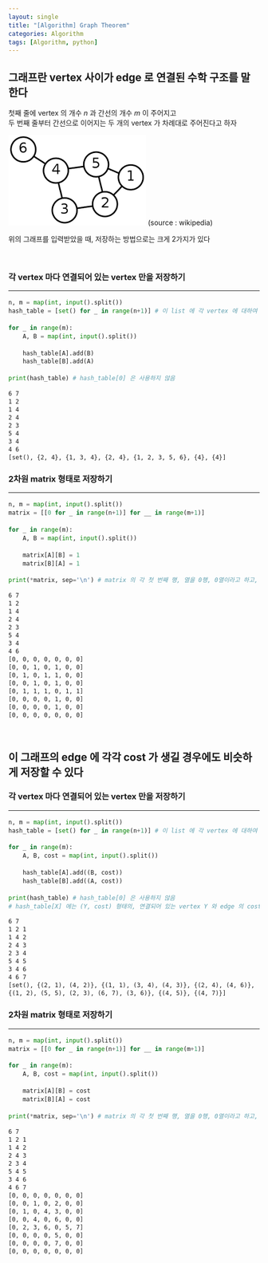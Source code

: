 ```yaml
---
layout: single
title: "[Algorithm] Graph Theorem"
categories: Algorithm
tags: [Algorithm, python]
---
```



## 그래프란 vertex 사이가 edge 로 연결된 수학 구조를 말한다
첫째 줄에 vertex 의 개수 $n$ 과 간선의 개수 $m$ 이 주어지고 <br>
두 번째 줄부터 간선으로 이어지는 두 개의 vertex 가 차례대로 주어진다고 하자 <br>

<img src="/assets/img/Graph.png">          (source : wikipedia)

위의 그래프를 입력받았을 때, 저장하는 방법으로는 크게 2가지가 있다

<br>

### 각 vertex 마다 연결되어 있는 vertex 만을 저장하기

<hr>

```python
n, m = map(int, input().split())
hash_table = [set() for _ in range(n+1)] # 이 list 에 각 vertex 에 대하여 어떤 vertex 와 연결되어 있는지 set 으로 저장한다.

for _ in range(m):
    A, B = map(int, input().split())
    
    hash_table[A].add(B)
    hash_table[B].add(A)

print(hash_table) # hash_table[0] 은 사용하지 않음
```

    6 7
    1 2
    1 4
    2 4
    2 3
    5 4
    3 4
    4 6
    [set(), {2, 4}, {1, 3, 4}, {2, 4}, {1, 2, 3, 5, 6}, {4}, {4}]
    

### 2차원 matrix 형태로 저장하기

<hr>


```python
n, m = map(int, input().split())
matrix = [[0 for _ in range(n+1)] for __ in range(m+1)]

for _ in range(m):
    A, B = map(int, input().split())
    
    matrix[A][B] = 1
    matrix[B][A] = 1
    
print(*matrix, sep='\n') # matrix 의 각 첫 번째 행, 열을 0행, 0열이라고 하고, 0행, 0열은 사용하지 않음
```

    6 7
    1 2
    1 4
    2 4
    2 3
    5 4
    3 4
    4 6
    [0, 0, 0, 0, 0, 0, 0]
    [0, 0, 1, 0, 1, 0, 0]
    [0, 1, 0, 1, 1, 0, 0]
    [0, 0, 1, 0, 1, 0, 0]
    [0, 1, 1, 1, 0, 1, 1]
    [0, 0, 0, 0, 1, 0, 0]
    [0, 0, 0, 0, 1, 0, 0]
    [0, 0, 0, 0, 0, 0, 0]
    

<br>

## 이 그래프의 edge 에 각각 cost 가 생길 경우에도 비슷하게 저장할 수 있다

### 각 vertex 마다 연결되어 있는 vertex 만을 저장하기

<hr>

```python
n, m = map(int, input().split())
hash_table = [set() for _ in range(n+1)] # 이 list 에 각 vertex 에 대하여 어떤 vertex 와 연결되어 있는지 set 으로 저장한다.

for _ in range(m):
    A, B, cost = map(int, input().split())
    
    hash_table[A].add((B, cost))
    hash_table[B].add((A, cost))

print(hash_table) # hash_table[0] 은 사용하지 않음
# hash_table[X] 에는 (Y, cost) 형태의, 연결되어 있는 vertex Y 와 edge 의 cost 가 저장되어 있다
```

    6 7
    1 2 1
    1 4 2
    2 4 3
    2 3 4
    5 4 5
    3 4 6
    4 6 7
    [set(), {(2, 1), (4, 2)}, {(1, 1), (3, 4), (4, 3)}, {(2, 4), (4, 6)}, {(1, 2), (5, 5), (2, 3), (6, 7), (3, 6)}, {(4, 5)}, {(4, 7)}]
    

### 2차원 matrix 형태로 저장하기

<hr>

```python
n, m = map(int, input().split())
matrix = [[0 for _ in range(n+1)] for __ in range(m+1)]

for _ in range(m):
    A, B, cost = map(int, input().split())
    
    matrix[A][B] = cost
    matrix[B][A] = cost
    
print(*matrix, sep='\n') # matrix 의 각 첫 번째 행, 열을 0행, 0열이라고 하고, 0행, 0열은 사용하지 않음
```

    6 7
    1 2 1
    1 4 2
    2 4 3
    2 3 4
    5 4 5
    3 4 6
    4 6 7
    [0, 0, 0, 0, 0, 0, 0]
    [0, 0, 1, 0, 2, 0, 0]
    [0, 1, 0, 4, 3, 0, 0]
    [0, 0, 4, 0, 6, 0, 0]
    [0, 2, 3, 6, 0, 5, 7]
    [0, 0, 0, 0, 5, 0, 0]
    [0, 0, 0, 0, 7, 0, 0]
    [0, 0, 0, 0, 0, 0, 0]
    
